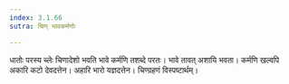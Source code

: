 ```yaml
---
index: 3.1.66
sutra: चिण् भावकर्मणोः

---
```

धातोः परस्य च्लेः चिणादेशो भवति भावे कर्मणि तशब्दे परतः। भावे तावत् अशायि भवता। कर्मणि खल्वपि अकारि कटो देवदत्तेन। अहारि भारो यज्ञदत्तेन। चिण्ग्रहणं विस्पष्टार्थम्।